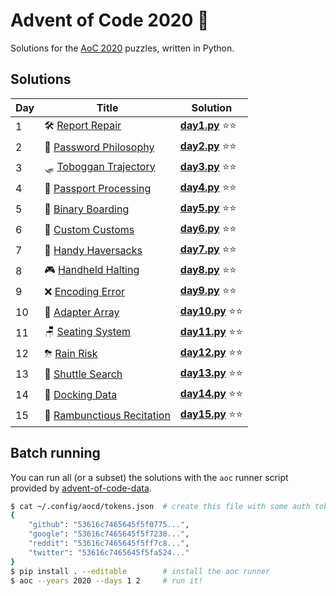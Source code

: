 # Advent of Code 2020 🎄

Solutions for the [AoC 2020](https://adventofcode.com/2020) puzzles, written in Python.

## Solutions

| Day | Title                                                                    | Solution                                       |
|-----|--------------------------------------------------------------------------|------------------------------------------------|
| 1   | 🛠️ [Report Repair](https://adventofcode.com/2020/day/1)                  | **[day1.py](solutions/aoc2020/day1.py)** ⭐⭐   |
| 2   | 🔑 [Password Philosophy](https://adventofcode.com/2020/day/2)            | **[day2.py](solutions/aoc2020/day2.py)** ⭐⭐   |
| 3   | 🛷 [Toboggan Trajectory](https://adventofcode.com/2020/day/3)            | **[day3.py](solutions/aoc2020/day3.py)** ⭐⭐   |
| 4   | 🛂 [Passport Processing](https://adventofcode.com/2020/day/4)            | **[day4.py](solutions/aoc2020/day4.py)** ⭐⭐   |
| 5   | 🎫 [Binary Boarding](https://adventofcode.com/2020/day/5)                | **[day5.py](solutions/aoc2020/day5.py)** ⭐⭐   |
| 6   | 🛃 [Custom Customs](https://adventofcode.com/2020/day/6)                 | **[day6.py](solutions/aoc2020/day6.py)** ⭐⭐   |
| 7   | 👜 [Handy Haversacks](https://adventofcode.com/2020/day/7)               | **[day7.py](solutions/aoc2020/day7.py)** ⭐⭐   |
| 8   | 🎮 [Handheld Halting](https://adventofcode.com/2020/day/8)               | **[day8.py](solutions/aoc2020/day8.py)** ⭐⭐   |
| 9   | ❌ [Encoding Error](https://adventofcode.com/2020/day/9)                 | **[day9.py](solutions/aoc2020/day9.py)** ⭐⭐   |
| 10  | 🔌 [Adapter Array](https://adventofcode.com/2020/day/10)                 | **[day10.py](solutions/aoc2020/day10.py)** ⭐⭐ |
| 11  | 🪑 [Seating System](https://adventofcode.com/2020/day/11)                | **[day11.py](solutions/aoc2020/day11.py)** ⭐⭐ |
| 12  | ⛈ [Rain Risk](https://adventofcode.com/2020/day/12)                     | **[day12.py](solutions/aoc2020/day12.py)** ⭐⭐ |
| 13  | 🚌 [Shuttle Search](https://adventofcode.com/2020/day/13)                | **[day13.py](solutions/aoc2020/day13.py)** ⭐⭐ |
| 14  | 🚢 [Docking Data](https://adventofcode.com/2020/day/14)                  | **[day14.py](solutions/aoc2020/day14.py)** ⭐⭐ |
| 15  | 🧝 [Rambunctious Recitation](https://adventofcode.com/2020/day/15)       | **[day15.py](solutions/aoc2020/day15.py)** ⭐⭐ |

## Batch running

You can run all (or a subset) the solutions with the `aoc` runner script 
provided by [advent-of-code-data](https://github.com/wimglenn/advent-of-code-data).


```bash
$ cat ~/.config/aocd/tokens.json  # create this file with some auth tokens
{
    "github": "53616c7465645f5f0775...",
    "google": "53616c7465645f5f7238...",
    "reddit": "53616c7465645f5ff7c8...",
    "twitter": "53616c7465645f5fa524..."
}
$ pip install . --editable        # install the aoc runner
$ aoc --years 2020 --days 1 2     # run it!
```
